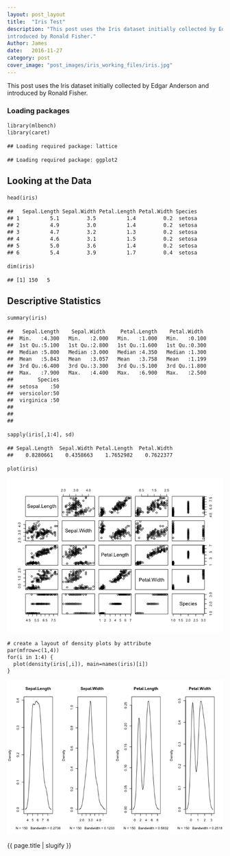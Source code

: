 ```yaml
---
layout: post_layout
title:  "Iris Test"
description: "This post uses the Iris dataset initially collected by Edgar Anderson and
introduced by Ronald Fisher."
Author: James
date:   2016-11-27
category: post
cover_image: "post_images/iris_working_files/iris.jpg"
---
```


This post uses the Iris dataset initially collected by Edgar Anderson and
introduced by Ronald Fisher.

### Loading packages

    library(mlbench)
    library(caret)

    ## Loading required package: lattice

    ## Loading required package: ggplot2

Looking at the Data
-------------------

    head(iris)

    ##   Sepal.Length Sepal.Width Petal.Length Petal.Width Species
    ## 1          5.1         3.5          1.4         0.2  setosa
    ## 2          4.9         3.0          1.4         0.2  setosa
    ## 3          4.7         3.2          1.3         0.2  setosa
    ## 4          4.6         3.1          1.5         0.2  setosa
    ## 5          5.0         3.6          1.4         0.2  setosa
    ## 6          5.4         3.9          1.7         0.4  setosa

    dim(iris)

    ## [1] 150   5

Descriptive Statistics
----------------------

    summary(iris)

    ##   Sepal.Length    Sepal.Width     Petal.Length    Petal.Width   
    ##  Min.   :4.300   Min.   :2.000   Min.   :1.000   Min.   :0.100  
    ##  1st Qu.:5.100   1st Qu.:2.800   1st Qu.:1.600   1st Qu.:0.300  
    ##  Median :5.800   Median :3.000   Median :4.350   Median :1.300  
    ##  Mean   :5.843   Mean   :3.057   Mean   :3.758   Mean   :1.199  
    ##  3rd Qu.:6.400   3rd Qu.:3.300   3rd Qu.:5.100   3rd Qu.:1.800  
    ##  Max.   :7.900   Max.   :4.400   Max.   :6.900   Max.   :2.500  
    ##        Species  
    ##  setosa    :50  
    ##  versicolor:50  
    ##  virginica :50  
    ##                 
    ##                 
    ##

    sapply(iris[,1:4], sd)

    ## Sepal.Length  Sepal.Width Petal.Length  Petal.Width
    ##    0.8280661    0.4358663    1.7652982    0.7622377

    plot(iris)

![Scatterplot Matrix of Iris dataset](/img/post_images/iris_working_files/unnamed-chunk-4-1.png)

    # create a layout of density plots by attribute
    par(mfrow=c(1,4))
    for(i in 1:4) {
      plot(density(iris[,i]), main=names(iris)[i])
    }

![Density Plot by Species](/img/post_images/iris_working_files/unnamed-chunk-4-2.png)


{{ page.title | slugify }}
